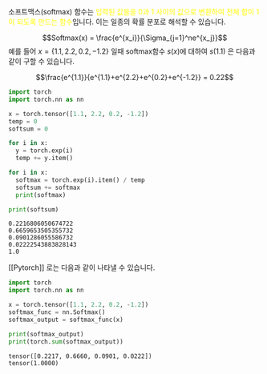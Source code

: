 소프트맥스(softmax) 함수는 <font color="#ffff00">입력된 값들을 0과 1 사이의 값으로 변환하여 전체 합이 1이 되도록 만드는 함수</font>입니다. 이는 일종의 확률 분포로 해석할 수 있습니다.

$$Softmax(x) = \frac{e^{x_i}}{\Sigma_{j=1}^ne^{x_j}}$$
예를 들어 $x = \{1.1, 2.2, 0.2, -1.2\}$ 일때 softmax함수 $s(x)$에 대하여 $s(1.1)$ 은 다음과 같이 구할 수 있습니다.

$$\frac{e^{1.1}}{e^{1.1}+e^{2.2}+e^{0.2}+e^{-1.2}} = 0.22$$

```python
import torch
import torch.nn as nn

x = torch.tensor([1.1, 2.2, 0.2, -1.2])
temp = 0
softsum = 0

for i in x:
  y = torch.exp(i)
  temp += y.item()

for i in x:
  softmax = torch.exp(i).item() / temp
  softsum += softmax
  print(softmax)

print(softsum)
```

```
0.2216806050674722
0.6659653505355732
0.0901286055586732
0.02222543883828143
1.0
```

[[Pytorch]] 로는 다음과 같이 나타낼 수 있습니다.

```python
import torch
import torch.nn as nn

x = torch.tensor([1.1, 2.2, 0.2, -1.2])
softmax_func = nn.Softmax()
softmax_output = softmax_func(x)

print(softmax_output)
print(torch.sum(softmax_output))
```

```
tensor([0.2217, 0.6660, 0.0901, 0.0222])
tensor(1.0000)
```

